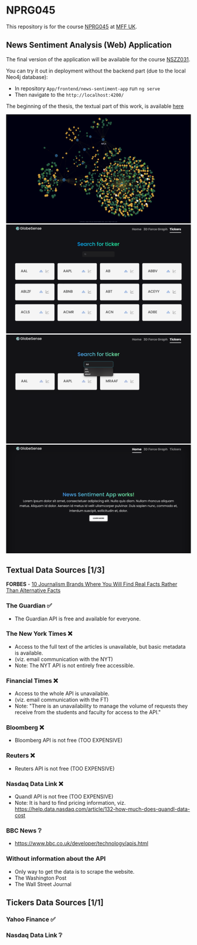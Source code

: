 # NPRG045

This repository is for the course [NPRG045](https://is.cuni.cz/studium/predmety/index.php?id=8e2d2990881a77e48ecb713cc035bd4b&tid=&do=predmet&kod=NPRG045&skr=2023&fak=11320) at [MFF UK](https://www.mff.cuni.cz).

## News Sentiment Analysis (Web) Application
The final version of the application will be available for the course [NSZZ031](https://is.cuni.cz/studium/predmety/index.php?id=8e2d2990881a77e48ecb713cc035bd4b&tid=&do=predmet&kod=NSZZ031&skr=2023).

You can try it out in deployment without the backend part (due to the local Neo4j database):
- In repository ``App/frontend/news-sentiment-app`` run ``ng serve``
- Then navigate to the ``http://localhost:4200/``

The beginning of the thesis, the textual part of this work, is available [here](better-thesis-master/version/thesis-v1-fixed-typos.pdf) 

![teaser1](images/teaser01.png)
![teaser2](images/teaser02.png)
![teaser3](images/teaser03.png)
![teaser4](images/teaser04.png)

## Textual Data Sources [1/3]
**FORBES** - [10 Journalism Brands Where You Will Find Real Facts Rather Than Alternative Facts](https://www.forbes.com/sites/berlinschoolofcreativeleadership/2017/02/01/10-journalism-brands-where-you-will-find-real-facts-rather-than-alternative-facts/)

### The Guardian ✅
- The Guardian API is free and available for everyone.

### The New York Times ❌
- Access to the full text of the articles is unavailable, but basic metadata is available.
- (viz. email communication with the NYT)
- Note: The NYT API is not entirely free accessible.

### Financial Times ❌
- Access to the whole API is unavailable.
- (viz. email communication with the FT)
- Note: "There is an unavailability to manage the volume of requests they receive from the students and faculty for access to the API."

### Bloomberg ❌
- Bloomberg API is not free (TOO EXPENSIVE)

### Reuters ❌
- Reuters API is not free (TOO EXPENSIVE)

### Nasdaq Data Link ❌
- Quandl API is not free (TOO EXPENSIVE)
- Note: It is hard to find pricing information, viz. https://help.data.nasdaq.com/article/132-how-much-does-quandl-data-cost

### BBC News ❔
- https://www.bbc.co.uk/developer/technology/apis.html

### Without information about the API
- Only way to get the data is to scrape the website.
- The Washington Post
- The Wall Street Journal


## Tickers Data Sources [1/1]
### Yahoo Finance ✅
### Nasdaq Data Link ❔